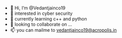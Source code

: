 - 👋 Hi, I’m @Vedantjainco19
- 👀 interested in cyber security
- 🌱 currently learning c++ and python
- 💞️ looking to collaborate on ... 
- 📫 you can mailme to vedantjainco19@acropolis.in

<!---
Vedantjainco19/Vedantjainco19 is a ✨ special ✨ repository because its `README.md` (this file) appears on your GitHub profile.
You can click the Preview link to take a look at your changes.
--->

